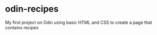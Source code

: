 # odin-recipes
My first project on Odin using basic HTML and CSS to create a page that contains recipes